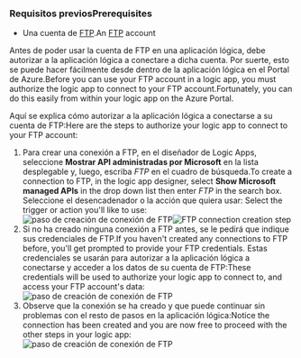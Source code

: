### <a name="prerequisites"></a><span data-ttu-id="5fd8e-101">Requisitos previos</span><span class="sxs-lookup"><span data-stu-id="5fd8e-101">Prerequisites</span></span>
* <span data-ttu-id="5fd8e-102">Una cuenta de [FTP](https://wikipedia.org/wiki/File_Transfer_Protocol).</span><span class="sxs-lookup"><span data-stu-id="5fd8e-102">An [FTP](https://wikipedia.org/wiki/File_Transfer_Protocol) account</span></span>  

<span data-ttu-id="5fd8e-103">Antes de poder usar la cuenta de FTP en una aplicación lógica, debe autorizar a la aplicación lógica a conectare a dicha cuenta. Por suerte, esto se puede hacer fácilmente desde dentro de la aplicación lógica en el Portal de Azure.</span><span class="sxs-lookup"><span data-stu-id="5fd8e-103">Before you can use your FTP account in a logic app, you must authorize the logic app to connect to your FTP account.Fortunately, you can do this easily from within your logic app on the Azure Portal.</span></span>  

<span data-ttu-id="5fd8e-104">Aquí se explica cómo autorizar a la aplicación lógica a conectarse a su cuenta de FTP:</span><span class="sxs-lookup"><span data-stu-id="5fd8e-104">Here are the steps to authorize your logic app to connect to your FTP account:</span></span>  

1. <span data-ttu-id="5fd8e-105">Para crear una conexión a FTP, en el diseñador de Logic Apps, seleccione **Mostrar API administradas por Microsoft** en la lista desplegable y, luego, escriba *FTP* en el cuadro de búsqueda.</span><span class="sxs-lookup"><span data-stu-id="5fd8e-105">To create a connection to FTP, in the logic app designer, select **Show Microsoft managed APIs** in the drop down list then enter *FTP* in the search box.</span></span> <span data-ttu-id="5fd8e-106">Seleccione el desencadenador o la acción que quiera usar: </span><span class="sxs-lookup"><span data-stu-id="5fd8e-106">Select the trigger or action you'll like to use:</span></span>  
   <span data-ttu-id="5fd8e-107">![paso de creación de conexión de FTP](./media/connectors-create-api-ftp/ftp-1.png)</span><span class="sxs-lookup"><span data-stu-id="5fd8e-107">![FTP connection creation step](./media/connectors-create-api-ftp/ftp-1.png)</span></span>  
2. <span data-ttu-id="5fd8e-108">Si no ha creado ninguna conexión a FTP antes, se le pedirá que indique sus credenciales de FTP.</span><span class="sxs-lookup"><span data-stu-id="5fd8e-108">If you haven't created any connections to FTP before, you'll get prompted to provide your FTP credentials.</span></span> <span data-ttu-id="5fd8e-109">Estas credenciales se usarán para autorizar a la aplicación lógica a conectarse y acceder a los datos de su cuenta de FTP:</span><span class="sxs-lookup"><span data-stu-id="5fd8e-109">These credentials will be used to authorize your logic app to connect to, and access your FTP account's data:</span></span>  
   ![paso de creación de conexión de FTP](./media/connectors-create-api-ftp/ftp-2.png)  
3. <span data-ttu-id="5fd8e-111">Observe que la conexión se ha creado y que puede continuar sin problemas con el resto de pasos en la aplicación lógica:</span><span class="sxs-lookup"><span data-stu-id="5fd8e-111">Notice the connection has been created and you are now free to proceed with the other steps in your logic app:</span></span>  
   ![paso de creación de conexión de FTP](./media/connectors-create-api-ftp/ftp-3.png)  

